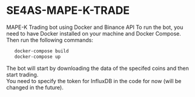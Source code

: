 # SE4AS-MAPE-K-TRADE
 MAPE-K Trading bot using Docker and Binance API
 To run the bot, you need to have Docker installed on your machine and Docker Compose.\
 Then run the following commands:
 ```bash
    docker-compose build
    docker-compose up
 ```
 The bot will start by downloading the data of the specifed coins and then start trading. \
 You need to specify the token for InfluxDB in the code for now (will be changed in the future).
